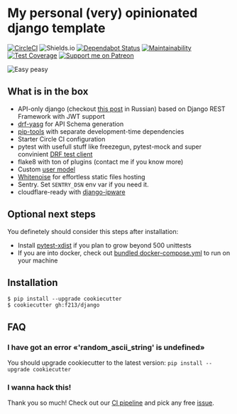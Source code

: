# My personal (very) opinionated django template

[![CircleCI](https://circleci.com/gh/f213/django.svg?style=svg&circle-token=8ce8cbe93d81d60af6b67c82a82563d93da0cb03)](https://circleci.com/gh/f213/django) ![Shields.io](https://img.shields.io/github/last-commit/f213/django?style=flat-square) [![Dependabot Status](https://api.dependabot.com/badges/status?host=github&repo=f213/django)](https://dependabot.com) [![Maintainability](https://api.codeclimate.com/v1/badges/2b9800b10414a4ad2622/maintainability)](https://codeclimate.com/github/f213/django/maintainability) [![Test Coverage](https://api.codeclimate.com/v1/badges/2b9800b10414a4ad2622/test_coverage)](https://codeclimate.com/github/f213/django/test_coverage) [![Support me on Patreon](https://img.shields.io/endpoint.svg?url=https%3A%2F%2Fshieldsio-patreon.vercel.app%2Fapi%3Fusername%3Df213%26type%3Dpatrons&style=flat)](https://patreon.com/f213)

![Easy peasy](https://user-images.githubusercontent.com/1592663/79918184-93bca100-8434-11ea-9902-0ff726a864a3.gif)


## What is in the box

* API-only django (checkout [this post](https://t.me/pmdaily/257) in Russian) based on Django REST Framework with JWT support
* [drf-yasg](https://github.com/axnsan12/drf-yasg#drf-yasg---yet-another-swagger-generator) for API Schema generation
* [pip-tools](https://github.com/jazzband/pip-tools) with separate development-time dependencies
* Starter Circle CI configuration
* pytest with usefull stuff like freezegun, pytest-mock and super convinient [DRF test client](https://github.com/f213/django/blob/master/%7B%7Bcookiecutter.project_slug%7D%7D/src/app/tests/tests_health.py#L9)
* flake8 with ton of plugins (contact me if you know more)
* Custom [user model](https://docs.djangoproject.com/en/3.0/topics/auth/customizing/#specifying-a-custom-user-model)
* [Whitenoise](http://whitenoise.evans.io) for effortless static files hosting
* Sentry. Set `SENTRY_DSN` env var if you need it.
* cloudflare-ready with [django-ipware](https://github.com/un33k/django-ipware)

## Optional next steps
You definetely should consider this steps after installation:
* Install [pytest-xdist](https://github.com/pytest-dev/pytest-xdist) if you plan to grow beyond 500 unittests
* If you are into docker, check out [bundled docker-compose.yml](https://github.com/f213/django/blob/master/%7B%7Bcookiecutter.project_slug%7D%7D/docker-compose.yml) to run on your machine


## Installation

```
$ pip install --upgrade cookiecutter
$ cookiecutter gh:f213/django
```

## FAQ

### I have got an error «'random_ascii_string' is undefined»

You should upgrade cookiecutter to the latest version: `pip install --upgrade cookiecutter`

### I wanna hack this!

Thank you so much! Check out our [CI pipeline](https://github.com/fandsdev/django/blob/master/.circleci/config.yml#L10) and pick any free [issue](https://github.com/fandsdev/django/issues).

